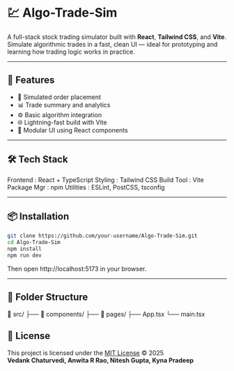 # 💹 Algo-Trade-Sim

A full-stack stock trading simulator built with **React**, **Tailwind CSS**, and **Vite**. Simulate algorithmic trades in a fast, clean UI — ideal for prototyping and learning how trading logic works in practice.

---

## 🚀 Features

- 🔁 Simulated order placement
- 📊 Trade summary and analytics
- ⚙️ Basic algorithm integration
- 🌐 Lightning-fast build with Vite
- 🧩 Modular UI using React components

---

## 🛠 Tech Stack

Frontend : React + TypeScript
Styling : Tailwind CSS
Build Tool : Vite
Package Mgr : npm
Utilities : ESLint, PostCSS, tsconfig

---

## 📦 Installation

```bash
git clone https://github.com/your-username/Algo-Trade-Sim.git
cd Algo-Trade-Sim
npm install
npm run dev

```
Then open http://localhost:5173 in your browser.

---

## 🧾 Folder Structure

📁 src/
├── 📁 components/
├── 📁 pages/
├── App.tsx
└── main.tsx

## 📄 License

This project is licensed under the [MIT License](LICENSE) © 2025  
**Vedank Chaturvedi, Anwita R Rao, Nitesh Gupta, Kyna Pradeep**

